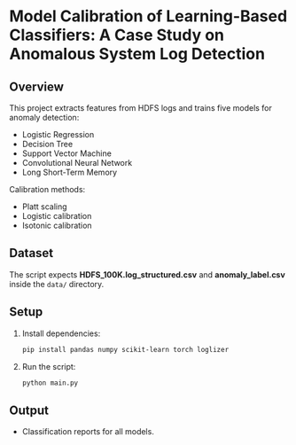 <!-- 
Model Calibration of Learning-Based Classifiers: A Case Study on Anomalous System Log Detection

CS 563 : SOFTWARE MAINTAINANCE AND EVOLUTION
Winter 2025
Oregon State University

Nahian Ahmed
-->

# Model Calibration of Learning-Based Classifiers: A Case Study on Anomalous System Log Detection

## Overview
This project extracts features from HDFS logs and trains five models for anomaly detection:
- Logistic Regression
- Decision Tree
- Support Vector Machine
- Convolutional Neural Network
- Long Short-Term Memory

Calibration methods:
- Platt scaling
- Logistic calibration
- Isotonic calibration

## Dataset
The script expects **HDFS_100K.log_structured.csv** and **anomaly_label.csv** inside the `data/` directory.

## Setup
1. Install dependencies:
   ```bash
   pip install pandas numpy scikit-learn torch loglizer
   ```
2. Run the script:
   ```bash
   python main.py
   ```

## Output
- Classification reports for all models.
